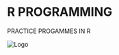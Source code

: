 
# R PROGRAMMING

PRACTICE PROGAMMES IN R 


![Logo](<img align="center" width="100" height="100" src="https://www.r-project.org/logo/Rlogo.png">)

